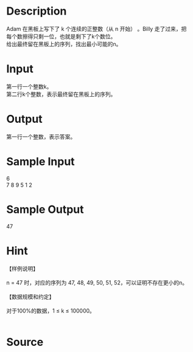 
# Description

<div class="content"><div>Adam 在黑板上写下了 k 个连续的正整数（从 n 开始） 。Billy 走了过来，把</div>
<div>每个数擦得只剩一位，也就是剩下了k个数位。</div>
<div>给出最终留在黑板上的序列，找出最小可能的n。</div>
<div></div>
<p></p></div>

# Input

<div class="content"><div>第一行一个整数k。</div>
<div>第二行k个整数，表示最终留在黑板上的序列。</div>
<div></div>
<p></p></div>

# Output

<div class="content"><div>第一行一个整数，表示答案。</div>
<div></div>
<p></p></div>

# Sample Input

<div class="content"><span class="sampledata">6<br/>
7 8 9 5 1 2</span></div>

# Sample Output

<div class="content"><span class="sampledata">47<br/>
</span></div>

# Hint

<div class="content"><p></p><div>【样例说明】</div><br/>
<div>n = 47 时，对应的序列为 47, 48, 49, 50, 51, 52，可以证明不存在更小的n。</div><br/>
<div>【数据规模和约定】</div><br/>
<div>对于100%的数据，1 ≤ k ≤ 100000。</div><br/>
<p></p><p></p></div>

# Source

<div class="content"><p><a href="problemset.php?search="></a></p></div>

